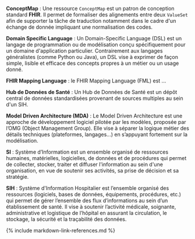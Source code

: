 

<a name="fhir-conceptmap" />**ConceptMap** : Une ressource `ConceptMap` est un patron de conception standard **FHIR**. Il permet de formaliser des alignements entre deux `ValueSet` afin de supporter la tâche de traduction notamment dans le cadre d'un échange de donnée impliquant une normalisation des codes.

<a name="dsl" />**Domain Specific Language** : Un Domain-Specific Language (DSL) est un langage de programmation ou de modélisation conçu spécifiquement pour un domaine d'application particulier. Contrairement aux langages généralistes (comme Python ou Java), un DSL vise à exprimer de façon simple, lisible et efficace des concepts propres à un métier ou un usage donné.

<a name="fml" />**FHIR Mapping Language** : le FHIR Mapping Language (FML) est ...

<a name="hds" />**Hub de Données de Santé** : Un Hub de Données de Santé est un dépôt central de données standardisées provenant de sources multiples au sein d'un SIH.

<a name="mda" />**Model Driven Architecture (MDA)** : Le Model Driven Architecture est une approche de développement logiciel pilotée par les modèles, proposée par l’OMG (Object Management Group). Elle vise à séparer la logique métier des détails techniques (plateformes, langages...) en s’appuyant fortement sur la modélisation.

<a name="si" />**SI** : Système d’Information est un ensemble organisé de ressources humaines, matérielles, logicielles, de données et de procédures qui permet de collecter, stocker, traiter et diffuser l'information au sein d'une organisation, en vue de soutenir ses activités, sa prise de décision et sa stratégie.

<a name="sih" />**SIH** : Système d'Information Hospitalier est l’ensemble organisé des ressources (logiciels, bases de données, équipements, procédures, etc.) qui permet de gérer l’ensemble des flux d’informations au sein d’un établissement de santé. Il vise à soutenir l’activité médicale, soignante, administrative et logistique de l’hôpital en assurant la circulation, le stockage, la sécurité et la traçabilité des données.

{% include markdown-link-references.md %}